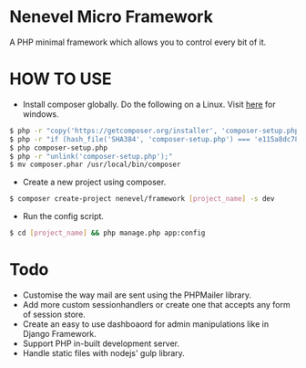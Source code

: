 # Nenevel Micro Framework
A PHP minimal framework which allows you to control every bit of it.

# HOW TO USE
- Install composer globally. Do the following on a Linux. Visit [here](https://getcomposer.org/doc/00-intro.md) for windows.

```bash
$ php -r "copy('https://getcomposer.org/installer', 'composer-setup.php');"
$ php -r "if (hash_file('SHA384', 'composer-setup.php') === 'e115a8dc7871f15d853148a7fbac7da27d6c0030b848d9b3dc09e2a0388afed865e6a3d6b3c0fad45c48e2b5fc1196ae') { echo 'Installer verified'; } else { echo 'Installer corrupt'; unlink('composer-setup.php'); } echo PHP_EOL;"
$ php composer-setup.php
$ php -r "unlink('composer-setup.php');"
$ mv composer.phar /usr/local/bin/composer
```

- Create a new project using composer.

```bash
$ composer create-project nenevel/framework [project_name] -s dev
```

- Run the config script.

```bash
$ cd [project_name] && php manage.php app:config
```

# Todo
- Customise the way mail are sent using the PHPMailer library.
- Add more custom sessionhandlers or create one that accepts any form of session store.
- Create an easy to use dashboaord for admin manipulations like in Django Framework.
- Support PHP in-built development server.
- Handle static files with nodejs' gulp library.